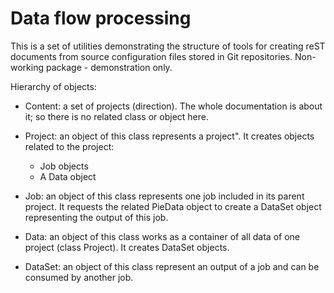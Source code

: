 # Data flow processing

This is a set of utilities demonstrating the structure of tools for creating reST documents from source configuration
files stored in Git repositories. Non-working package - demonstration only.

Hierarchy of objects:

*   Content: a set of projects (direction). The whole documentation is about it; so there is no related class
    or object here.

*   Project: an object of this class represents a project".
    It creates objects related to the project:
    - Job objects
    - A Data object

*   Job: an object of this class represents one job included in its parent project. It requests the related
    PieData object to create a DataSet object representing the output of this job.

*   Data: an object of this class works as a container of all data of one project (class Project). It creates
    DataSet objects.

*   DataSet: an object of this class represent an output of a job and can be consumed by another job.
